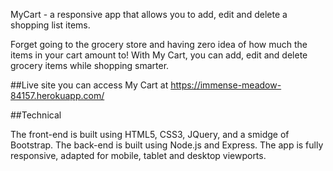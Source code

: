 MyCart - a responsive app that allows you to add, edit and delete a shopping list items.

Forget going to the grocery store and having zero idea of how much the items in your cart amount to! With My Cart, you can add, edit and delete grocery items while shopping smarter.

##Live site you can access My Cart at https://immense-meadow-84157.herokuapp.com/

##Technical

The front-end is built using HTML5, CSS3, JQuery, and a smidge of Bootstrap.
The back-end is built using Node.js and Express.
The app is fully responsive, adapted for mobile, tablet and desktop viewports.
